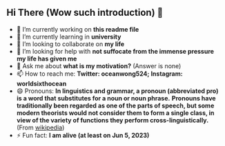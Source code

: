 ## Hi There (Wow such introduction) 👋

- 🔭 I’m currently working on **this readme file**
- 🌱 I’m currently learning in **university**
- 👯 I’m looking to collaborate on **my life**
- 🤔 I’m looking for help with **not suffocate from the immense pressure my life has given me**
- 💬 Ask me about **what is my motivation?** (Answer is none)
- 📫 How to reach me: **Twitter: oceanwong524; Instagram: worldsixthocean**
- 😄 Pronouns: **In linguistics and grammar, a pronoun (abbreviated pro) is a word that substitutes for a noun or noun phrase.**
**Pronouns have traditionally been regarded as one of the parts of speech, but some modern theorists would not consider them to form a single class, in view of the variety of functions they perform cross-linguistically.** (From [wikipedia](https://en.wikipedia.org/wiki/Pronoun))
- ⚡ Fun fact: **I am alive (at least on Jun 5, 2023)**
